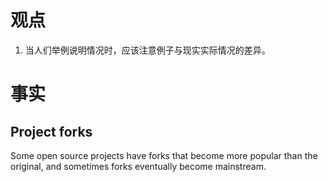 # 观点

1. 当人们举例说明情况时，应该注意例子与现实实际情况的差异。

# 事实

## Project forks
Some open source projects have forks that become more popular than the original, and sometimes forks eventually become mainstream.

